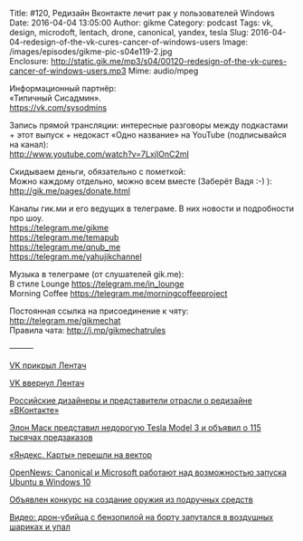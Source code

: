 Title: #120, Редизайн Вконтакте лечит рак у пользователей Windows
Date: 2016-04-04 13:05:00
Author: gikme
Category: podcast
Tags: vk, design, microdoft, lentach, drone, canonical, yandex, tesla 
Slug: 2016-04-04-redesign-of-the-vk-cures-cancer-of-windows-users
Image: /images/episodes/gikme-pic-s04e119-2.jpg  
Enclosure: http://static.gik.me/mp3/s04/00120-redesign-of-the-vk-cures-cancer-of-windows-users.mp3
Mime: audio/mpeg


Информационный партнёр:  
«Типичный Сисадмин».  
<https://vk.com/sysodmins>

Запись прямой трансляции: интересные разговоры между подкастами + этот выпуск + недокаст «Одно название» на YouTube (подписывайся на канал):  
<http://www.youtube.com/watch?v=7LxjIOnC2mI>

Скидываем деньги, обязательно с пометкой:  
Можно каждому отдельно, можно всем вместе (Заберёт Вадя :-) ):  
<http://gik.me/pages/donate.html>

Каналы гик.ми и его ведущих в телеграме. В них новости и подробности про шоу.  
<https://telegram.me/gikme>  
<https://telegram.me/temapub>  
<https://telegram.me/qnub_me>  
<https://telegram.me/yahujikchannel>

Музыка в телеграме (от слушателей gik.me):  
В стиле Lounge <https://telegram.me/in_lounge>  
Morning Coffee <https://telegram.me/morningcoffeeproject>

Постоянная ссылка на присоединение к чяту: <http://telegram.me/gikmechat>  
Правила чата: <http://j.mp/gikmechatrules>

———

[VK прикрыл Лентач](https://new.vk.com/wall-29534144_3702266)

[VK ввернул Лентач](https://new.vk.com/wall-29534144_3710475)

[Российские дизайнеры и представители отрасли о редизайне «ВКонтакте»](https://vc.ru/p/vk-opinions)

[Элон Маск представил недорогую Tesla Model 3 и объявил о 115 тысячах предзаказов](https://vc.ru/n/musk-model3)

[«Яндекс. Карты» перешли на вектор](https://geektimes.ru/post/273526/)

[OpenNews: Canonical и Microsoft работают над возможностью запуска Ubuntu в Windows 10](http://www.opennet.ru/opennews/art.shtml?num=44132)

[Объявлен конкурс на создание оружия из подручных средств](https://geektimes.ru/post/272552/)

[Видео: дрон-убийца с бензопилой на борту запутался в воздушных шариках и упал](https://geektimes.ru/post/273772/)

